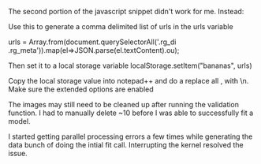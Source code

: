 The second portion of the javascript snippet didn't work for me.
Instead:

Use this to generate a comma delimited list of urls in the urls variable 

urls = Array.from(document.querySelectorAll('.rg_di .rg_meta')).map(el=>JSON.parse(el.textContent).ou);

Then set it to a local storage variable localStorage.setItem("bananas", urls)

Copy the local storage value into notepad++ and do a replace all , with \n. Make sure the extended options are enabled

The images may still need to be cleaned up after running the validation function. I had to manually delete ~10 before I was able
to successfully fit a model.

I started getting parallel processing errors a few times while generating the data bunch of doing the intial fit call. Interrupting the kernel resolved the issue.
